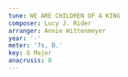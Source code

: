 ```yaml
---
tune: WE ARE CHILDREN OF A KING
composer: Lucy J. Rider
arranger: Annie Wittenmeyer
year: '-'
meter: '7s, D.'
key: G Major
anacrusis: 0
---
```

